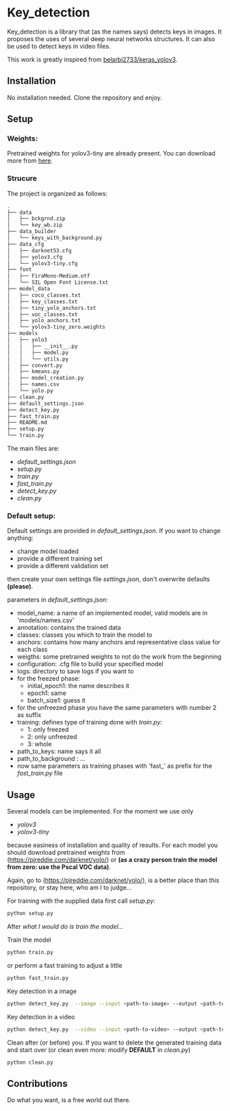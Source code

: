 # Key_detection

Key_detection is a library that (as the names says) detects keys
in images. It proposes the uses of several deep neural networks structures.
It can also be used to detect keys in video files.

This work is greatly inspired from [belarbi2733/keras_yolov3](https://github.com/belarbi2733/keras_yolov3). 

## Installation

No installation needed. Clone the repository and enjoy.

## Setup

### Weights:
Pretrained weights for yolov3-tiny are already present. You can download
more from [here](https://pjreddie.com/darknet/).

### Strucure
The project is organized as follows:
```bash
.
├── data
│   ├── bckgrnd.zip
│   └── key_wb.zip
├── data_builder
│   └── keys_with_background.py
├── data_cfg
│   ├── darknet53.cfg
│   ├── yolov3.cfg
│   └── yolov3-tiny.cfg
├── font
│   ├── FiraMono-Medium.otf
│   └── SIL Open Font License.txt
├── model_data
│   ├── coco_classes.txt
│   ├── key_classes.txt
│   ├── tiny_yolo_anchors.txt
│   ├── voc_classes.txt
│   ├── yolo_anchors.txt
│   └── yolov3-tiny_zero.weights
├── models
│   ├── yolo3
│   │   ├── __init__.py
│   │   ├── model.py
│   │   └── utils.py
│   ├── convert.py
│   ├── kmeans.py
│   ├── model_creation.py
│   ├── names.csv
│   └── yolo.py
├── clean.py
├── default_settings.json
├── detect_key.py
├── fast_train.py
├── README.md
├── setup.py
└── train.py
```

The main files are:
* _default_settings.json_
* _setup.py_
* _train.py_
* _fast_train.py_
* _detect_key.py_
* _clean.py_

### Default setup:
Default settings are provided in _default_settings.json_. If you want to change 
anything:
* change model loaded
* provide a different training set
* provide a different validation set

then create your own settings file _settings.json_, don't overwrite defaults **(please)**.

parameters in _default_settings.json_:
* model_name: a name of an implemented model, valid models are in 'models/names.csv'
* annotation: contains the trained data
* classes: classes you which to train the model to
* anchors: contains how many anchors and representative class value for each class
* weigths: some pretrained weights to not do the work from the beginning
* configuration: .cfg file to build your specified model
* logs: directory to save logs if you want to
* for the freezed phase:
	* initial_epoch1: the name describes it
	* epoch1: same
	* batch_size1: guess it
* for the unfreezed phase you have the same parameters with number 2 as suffix
* training: defines type of training done with _train.py_:
	* 1: only freezed
	* 2: only unfreezed
	* 3: whole
* path_to_keys: name says it all
* path_to_background : ...
* now same parameters as training phases with 'fast_' as prefix for the _fast_train.py_ file

## Usage

Several models can be implemented. For the moment we use only

* _yolov3_ 
* _yolov3-tiny_ 

because easiness of installation and quality of results.
For each model you should download pretrained weights from 
(https://pjreddie.com/darknet/yolo/) or **(as a crazy person train the model from
zero: use the Pscal VOC data)**.

Again, go to (https://pjreddie.com/darknet/yolo/), is a better place than this
repository, or stay here, who am I to judge...

For training with the supplied data first call _setup.py_:
```bash
python setup.py
```

After _what I would do is train the model..._

Train the model
```bash
python train.py 
```
or perform a fast training to adjust a little
```bash
python fast_train.py 
```

Key detection in a image 
```bash
python detect_key.py  --image --input <path-to-image> --output <path-to-result-image>
```

Key detection in a video
```bash
python detect_key.py  --video --input <path-to-video> --output <path-to-result-video>
```

Clean after (or before) you. If you want to delete the generated training data and start over
(or clean even more: modify **DEFAULT** in _clean.py_)
```bash
python clean.py
```

## Contributions
Do what you want, is a free world out there.

